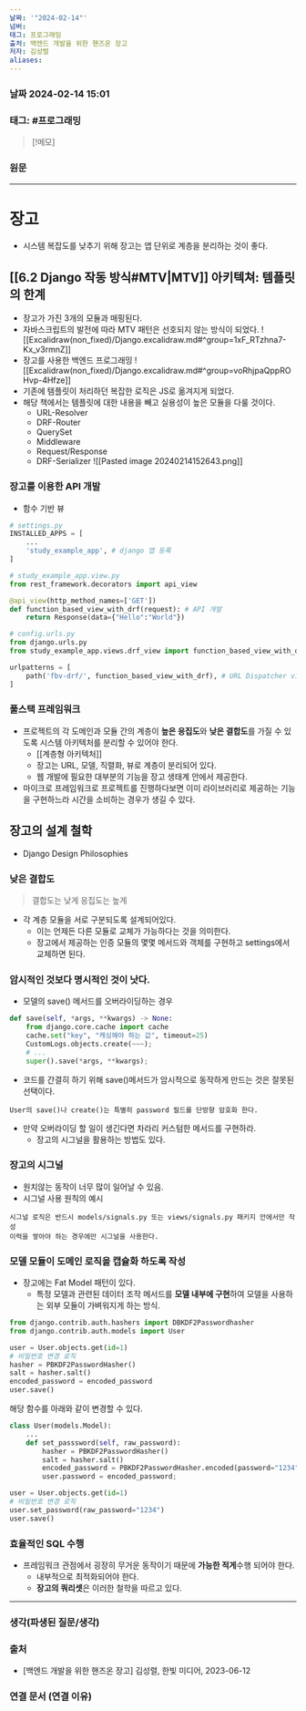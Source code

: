 ```yaml
---
날짜: '"2024-02-14"'
넘버: 
태그: 프로그래밍
출처: 백엔드 개발을 위한 핸즈온 장고
저자: 김성렬
aliases:
---
```

### 날짜  2024-02-14 15:01

### 태그: #프로그래밍 

>[!메모]
>

### 원문
---
# 장고 
- 시스템 복잡도를 낮추기 위해 장고는 앱 단위로 계층을 분리하는 것이 좋다.
## [[6.2 Django 작동 방식#MTV|MTV]] 아키텍쳐: 템플릿의 한계
- 장고가 가진 3개의 모듈과 매핑된다.
- 자바스크립트의 발전에 따라 MTV 패턴은 선호되지 않는 방식이 되었다.
![[Excalidraw(non_fixed)/Django.excalidraw.md#^group=1xF_RTzhna7-Kx_v3rmnZ]]
- 장고를 사용한 백엔드 프로그래밍
![[Excalidraw(non_fixed)/Django.excalidraw.md#^group=voRhjpaQppROHvp-4Hfze]]
- 기존에 템플릿이 처리하던 복잡한 로직은 JS로 옮겨지게 되었다.
- 해당 책에서는 템플릿에 대한 내용을 빼고 실용성이 높은 모듈을 다룰 것이다.
	- URL-Resolver
	- DRF-Router
	- QuerySet
	- Middleware
	- Request/Response
	- DRF-Serializer
![[Pasted image 20240214152643.png]]
### 장고를 이용한 API 개발
- 함수 기반 뷰
```python
# settings.py
INSTALLED_APPS = [
	...
	'study_example_app', # django 앱 등록
]

# study_example_app.view.py
from rest_framework.decorators import api_view

@api_view(http_method_names=['GET'])
def function_based_view_with_drf(request): # API 개발
	return Response(data={"Hello":"World"})

# config.urls.py
from django.urls.py
from study_example_app.views.drf_view import function_based_view_with_drf

urlpatterns = [
	path('fbv-drf/', function_based_view_with_drf), # URL Dispatcher view 등록
]
```
### 풀스택 프레임워크
- 프로젝트의 각 도메인과 모듈 간의 계층이 **높은 응집도**와 **낮은 결합도**를 가질 수 있도록 시스템 아키텍처를 분리할 수 있어야 한다.
	- [[계층형 아키텍처]]
	- 장고는 URL, 모델, 직렬화, 뷰로 계층이 분리되어 있다.
	- 웹 개발에 필요한 대부분의 기능을 장고 생태계 안에서 제공한다.
- 마이크로 프레임워크로 프로젝트를 진행하다보면 이미 라이브러리로 제공하는 기능을 구현하느라 시간을 소비하는 경우가 생길 수 있다.
## 장고의 설계 철학
- Django Design Philosophies
### 낮은 결합도
> 결합도는 낮게 응집도는 높게
- 각 계층 모듈을 서로 구분되도록 설계되어있다.
	- 이는 언제든 다른 모듈로 교체가 가능하다는 것을 의미한다.
	- 장고에서 제공하는 인증 모듈의 몇몇 메서드와 객체를 구현하고 settings에서 교체하면 된다.
### 암시적인 것보다 명시적인 것이 낫다.
- 모델의 save() 메서드를 오버라이딩하는 경우
```python
def save(self, *args, **kwargs) -> None:
	from django.core.cache import cache
	cache.set("key", "캐싱해야 하는 값", timeout=25)
	CustomLogs.objects.create(~~~);
	# ...
	super().save(*args, **kwargs);
```
- 코드를 간결히 하기 위해 save()메서드가 암시적으로 동작하게 만드는 것은 잘못된 선택이다.
```
User의 save()나 create()는 특별히 password 필드를 단방향 암호화 한다.
```
- 만약 오버라이딩 할 일이 생긴다면 차라리 커스텀한 메서드를 구현하라.
	- 장고의 시그널을 활용하는 방법도 있다.
### 장고의 시그널
- 원치않는 동작이 너무 많이 일어날 수 있음.
- 시그널 사용 원칙의 예시
```
시그널 로직은 반드시 models/signals.py 또는 views/signals.py 패키지 안에서만 작성
이력을 쌓아야 하는 경우에만 시그널을 사용한다.
```
### 모델 모듈이 도메인 로직을 캡슐화 하도록 작성
- 장고에는 Fat Model 패턴이 있다.
	- 특정 모델과 관련된 데이터 조작 메서드를 **모델 내부에 구현**하여 모델을 사용하는 외부 모듈이 가벼워지게 하는 방식.
```python
from django.contrib.auth.hashers import DBKDF2Passwordhasher
from django.contrib.auth.models import User

user = User.objects.get(id=1)
# 비밀번호 변경 로직
hasher = PBKDF2PasswordHasher()
salt = hasher.salt()
encoded_password = encoded_password
user.save()
```
해당 함수를 아래와 같이 변경할 수 있다.
```python
class User(models.Model):
	...
	def set_passsword(self, raw_password):
		hasher = PBKDF2PasswordHasher()
		salt = hasher.salt()
		encoded_password = PBKDF2PasswordHasher.encoded(password="1234", salt=salt)
		user.password = encoded_password;

user = User.objects.get(id=1)
# 비밀번호 변경 로직
user.set_password(raw_password="1234")
user.save()
```
### 효율적인 SQL 수행
- 프레임워크 관점에서 굉장히 무거운 동작이기 때문에 **가능한 적게**수행 되어야 한다.
	- 내부적으로 최적화되어야 한다.
	- **장고의 쿼리셋**은 이러한 철학을 따르고 있다.
---
### 생각(파생된 질문/생각)

### 출처
- \[백엔드 개발을 위한 핸즈온 장고] 김성렬, 한빛 미디어, 2023-06-12

### 연결 문서 (연결 이유)
